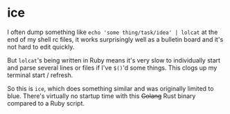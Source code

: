 # ice

I often dump something like `echo 'some thing/task/idea' | lolcat` at the end of my shell rc files,
it works surprisingly well as a bulletin board and it's not hard to edit quickly.

But `lolcat`'s being written in Ruby means it's very slow to individually start and
parse several lines or files if I've `$()`'d some things. This clogs up my terminal start / refresh.

So this is `ice`, which does something similar and was originally limited to blue. 
There's virtually no startup time with this ~~Golang~~ Rust binary compared to a Ruby script.
